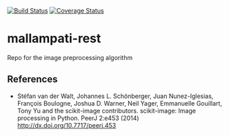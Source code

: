 [![Build Status](https://travis-ci.org/Mallampati-photobooth/mallampati-image.svg?branch=master)](https://travis-ci.org/Mallampati-photobooth/mallampati-image)
[![Coverage Status](https://coveralls.io/repos/Mallampati-photobooth/mallampati-image/badge.svg)](https://coveralls.io/r/Mallampati-photobooth/mallampati-image)

# mallampati-rest
Repo for the image preprocessing algorithm

## References
* Stéfan van der Walt, Johannes L. Schönberger, Juan Nunez-Iglesias, François Boulogne, Joshua D. Warner, Neil Yager, Emmanuelle Gouillart, Tony Yu and the scikit-image contributors. scikit-image: Image processing in Python. PeerJ 2:e453 (2014) http://dx.doi.org/10.7717/peerj.453 
